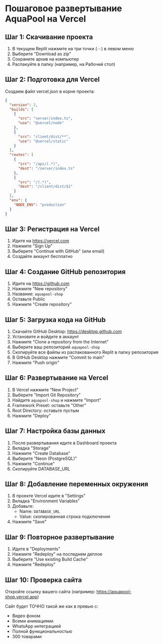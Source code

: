 # Пошаговое развертывание AquaPool на Vercel

## Шаг 1: Скачивание проекта

1. В текущем Replit нажмите на три точки (⋯) в левом меню
2. Выберите "Download as zip"
3. Сохраните архив на компьютер
4. Распакуйте в папку (например, на Рабочий стол)

## Шаг 2: Подготовка для Vercel

Создаем файл vercel.json в корне проекта:

```json
{
  "version": 2,
  "builds": [
    {
      "src": "server/index.ts",
      "use": "@vercel/node"
    },
    {
      "src": "client/dist/**",
      "use": "@vercel/static"
    }
  ],
  "routes": [
    {
      "src": "/api/(.*)",
      "dest": "/server/index.ts"
    },
    {
      "src": "/(.*)",
      "dest": "/client/dist/$1"
    }
  ],
  "env": {
    "NODE_ENV": "production"
  }
}
```

## Шаг 3: Регистрация на Vercel

1. Идите на https://vercel.com
2. Нажмите "Sign Up"
3. Выберите "Continue with GitHub" (или email)
4. Создайте аккаунт бесплатно

## Шаг 4: Создание GitHub репозитория

1. Идите на https://github.com
2. Нажмите "New repository"
3. Название: `aquapool-shop`
4. Оставьте Public
5. Нажмите "Create repository"

## Шаг 5: Загрузка кода на GitHub

1. Скачайте GitHub Desktop: https://desktop.github.com
2. Установите и войдите в аккаунт
3. Нажмите "Clone a repository from the Internet"
4. Выберите ваш репозиторий `aquapool-shop`
5. Скопируйте все файлы из распакованного Replit в папку репозитория
6. В GitHub Desktop нажмите "Commit to main"
7. Нажмите "Push origin"

## Шаг 6: Развертывание на Vercel

1. В Vercel нажмите "New Project"
2. Выберите "Import Git Repository"
3. Найдите `aquapool-shop` и нажмите "Import"
4. Framework Preset: оставьте "Other"
5. Root Directory: оставьте пустым
6. Нажмите "Deploy"

## Шаг 7: Настройка базы данных

1. После развертывания идите в Dashboard проекта
2. Вкладка "Storage"
3. Нажмите "Create Database"
4. Выберите "Neon (PostgreSQL)"
5. Нажмите "Continue"
6. Скопируйте DATABASE_URL

## Шаг 8: Добавление переменных окружения

1. В проекте Vercel идите в "Settings"
2. Вкладка "Environment Variables"
3. Добавьте:
   - Name: `DATABASE_URL`
   - Value: скопированная строка подключения
4. Нажмите "Save"

## Шаг 9: Повторное развертывание

1. Идите в "Deployments"
2. Нажмите "Redeploy" на последнем деплое
3. Выберите "Use existing Build Cache"
4. Нажмите "Redeploy"

## Шаг 10: Проверка сайта

Откройте ссылку вашего сайта (например: https://aquapool-shop.vercel.app)

Сайт будет ТОЧНО такой же как в превью с:
- Видео фоном
- Всеми анимациями
- WhatsApp интеграцией  
- Полной функциональностью
- 300 товарами